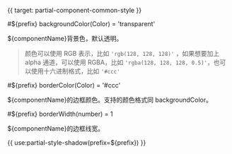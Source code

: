 
{{ target: partial-component-common-style }}

#${prefix} backgroundColor(Color) = 'transparent'

${componentName}背景色，默认透明。

> 颜色可以使用 RGB 表示，比如 `'rgb(128, 128, 128)'`   ，如果想要加上 alpha 通道，可以使用 RGBA，比如 `'rgba(128, 128, 128, 0.5)'`，也可以使用十六进制格式，比如 `'#ccc'`

#${prefix} borderColor(Color) = '#ccc'

${componentName}的边框颜色。支持的颜色格式同 backgroundColor。

#${prefix} borderWidth(number) = 1

${componentName}的边框线宽。

{{ use:partial-style-shadow(prefix=${prefix}) }}
